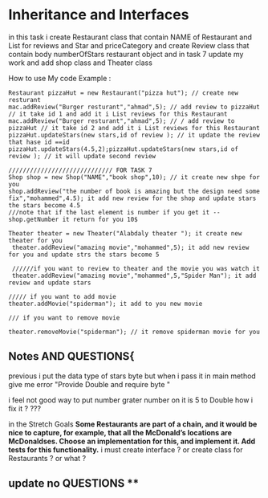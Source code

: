 # Inheritance and Interfaces
in this task i create Restaurant class that contain NAME of Restaurant and List for reviews and Star and priceCategory
and create Review class that contain body numberOfStars restaurant object  and in task 7 update my work and add shop class and Theater class

How to use My code Example :

```
Restaurant pizzaHut = new Restaurant("pizza hut"); // create new resturant 
mac.addReview("Burger resturant","ahmad",5); // add review to pizzaHut // it take id 1 and add it i List reviews for this Restaurant
mac.addReview("Burger resturant","ahmad",5); // / add review to pizzaHut // it take id 2 and add it i List reviews for this Restaurant
pizzaHut.updateStars(new stars,id of review ); // it update the review that hase id ==id
pizzaHut.updateStars(4.5,2);pizzaHut.updateStars(new stars,id of review ); // it will update second review

///////////////////////////// FOR TASK 7
Shop shop = new Shop("NAME","book shop",10); // it create new shpe for you
shop.addReview("the number of book is amazing but the design need some fix","mohammed",4.5); it add new review for the shop and update stars
the stars become 4.5
///note that if the last element is number if you get it -- shop.getNumber it return for you 10$

Theater theater = new Theater("Alabdaly theater "); it create new theater for you 
 theater.addReview("amazing movie","mohammed",5); it add new review for you and update strs the stars become 5
 
 //////if you want to review to theater and the movie you was watch it 
 theater.addReview("amazing movie","mohammed",5,"Spider Man"); it add review and update stars
 
///// if you want to add movie  
theater.addMovie("spiderman"); it add to you new movie 

/// if you want to remove movie 

theater.removeMovie("spiderman"); // it remove spiderman movie for you 

```

## Notes AND QUESTIONS{

previous i put the data type of stars byte but when i pass it in main method give me error "Provide Double and require byte "

i feel not good way to put number grater number on it is 5 to Double how i fix it ? ???

in the Stretch Goals **Some Restaurants are part of a chain, and it would be nice to capture, for example, that all the McDonald’s locations are McDonaldses.
Choose an implementation for this, and implement it.
Add tests for this functionality.** i must create interface ? or create class for Restaurants ? or what ?

## update no QUESTIONS **




